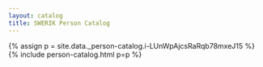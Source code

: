 ```yaml
---
layout: catalog
title: SWERIK Person Catalog
---
```

{% assign p = site.data._person-catalog.i-LUnWpAjcsRaRqb78mxeJ15 %}
{% include person-catalog.html p=p %}

